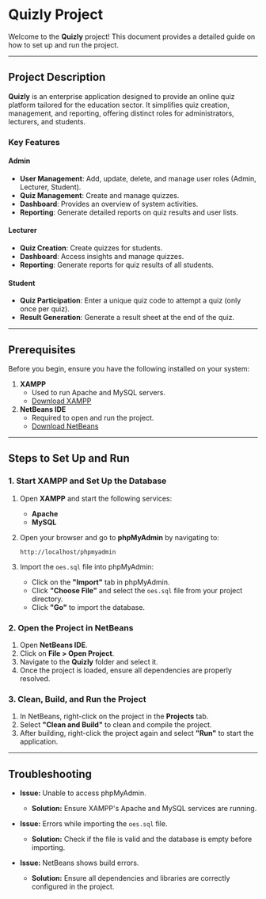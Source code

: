 # Quizly Project

Welcome to the **Quizly** project! This document provides a detailed guide on how to set up and run the project.

---

## Project Description

**Quizly** is an enterprise application designed to provide an online quiz platform tailored for the education sector. It simplifies quiz creation, management, and reporting, offering distinct roles for administrators, lecturers, and students. 

### Key Features

#### **Admin**
- **User Management**: Add, update, delete, and manage user roles (Admin, Lecturer, Student).
- **Quiz Management**: Create and manage quizzes.
- **Dashboard**: Provides an overview of system activities.
- **Reporting**: Generate detailed reports on quiz results and user lists.

#### **Lecturer**
- **Quiz Creation**: Create quizzes for students.
- **Dashboard**: Access insights and manage quizzes.
- **Reporting**: Generate reports for quiz results of all students.

#### **Student**
- **Quiz Participation**: Enter a unique quiz code to attempt a quiz (only once per quiz).
- **Result Generation**: Generate a result sheet at the end of the quiz.

---

## Prerequisites

Before you begin, ensure you have the following installed on your system:

1. **XAMPP**
   - Used to run Apache and MySQL servers.
   - [Download XAMPP](https://www.apachefriends.org/download.html)
2. **NetBeans IDE**
   - Required to open and run the project.
   - [Download NetBeans](https://netbeans.apache.org/download/)

---

## Steps to Set Up and Run

### 1. Start XAMPP and Set Up the Database

1. Open **XAMPP** and start the following services:
   - **Apache**
   - **MySQL**

2. Open your browser and go to **phpMyAdmin** by navigating to:
   ```
   http://localhost/phpmyadmin
   ```

3. Import the `oes.sql` file into phpMyAdmin:
   - Click on the **"Import"** tab in phpMyAdmin.
   - Click **"Choose File"** and select the `oes.sql` file from your project directory.
   - Click **"Go"** to import the database.

### 2. Open the Project in NetBeans

1. Open **NetBeans IDE**.
2. Click on **File > Open Project**.
3. Navigate to the **Quizly** folder and select it.
4. Once the project is loaded, ensure all dependencies are properly resolved.

### 3. Clean, Build, and Run the Project

1. In NetBeans, right-click on the project in the **Projects** tab.
2. Select **"Clean and Build"** to clean and compile the project.
3. After building, right-click the project again and select **"Run"** to start the application.

---

## Troubleshooting

- **Issue:** Unable to access phpMyAdmin.
  - **Solution:** Ensure XAMPP's Apache and MySQL services are running.

- **Issue:** Errors while importing the `oes.sql` file.
  - **Solution:** Check if the file is valid and the database is empty before importing.

- **Issue:** NetBeans shows build errors.
  - **Solution:** Ensure all dependencies and libraries are correctly configured in the project.
